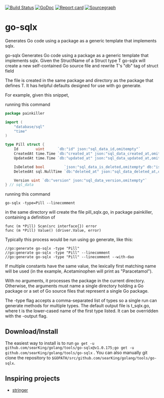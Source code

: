 [![Build Status](https://travis-ci.org/searKing/travis-ci.svg?branch=go-sqlx)](https://travis-ci.org/searKing/travis-ci)
[![GoDoc](https://godoc.org/github.com/searKing/golang/tools/go-sqlx?status.svg)](https://godoc.org/github.com/searKing/golang/tools/go-sqlx)
[![Report card](https://goreportcard.com/badge/github.com/searKing/golang/tools/go-sqlx)](https://goreportcard.com/report/github.com/searKing/golang/tools/go-sqlx)
[![Sourcegraph](https://sourcegraph.com/github.com/searKing/golang/-/badge.svg)](https://sourcegraph.com/github.com/searKing/travis-ci@go-sqlx?badge)

# go-sqlx

Generates Go code using a package as a generic template that implements sqlx.

go-sqlx Generates Go code using a package as a generic template that implements sqlx. Given the StructName of a Struct
type T go-sqlx will create a new self-contained Go source file and rewrite T's "db" tag of struct field

The file is created in the same package and directory as the package that defines T. It has helpful defaults designed
for use with go generate.

For example, given this snippet,

running this command

```go
package painkiller

import (
	"database/sql"
	"time"
)

type Pill struct {
	Id        uint      `db:"id" json:"sql_data_id,omitempty"`
	CreatedAt time.Time `db:"created_at" json:"sql_data_created_at,omitempty"`
	UpdatedAt time.Time `db:"updated_at" json:"sql_data_updated_at,omitempty"`

	IsDeleted bool         `json:"sql_data_is_deleted,omitempty" db:"is_deleted"`
	DeletedAt sql.NullTime `db:"deleted_at" json:"sql_data_deleted_at,omitempty"`

	Version uint `db:"version" json:"sql_data_version,omitempty"`
} // sql_data

```

running this command

```
go-sqlx -type=Pill --linecomment
```

in the same directory will create the file pill_sqlx.go, in package painkiller, containing a definition of

```
func (m *Pill) Scan(src interface{}) error
func (m *Pill) Value() (driver.Value, error)
```

Typically this process would be run using go generate, like this:

```
//go:generate go-sqlx -type "Pill"
//go:generate go-sqlx -type "Pill" --linecomment
//go:generate go-sqlx -type "Pill" --linecomment --with-dao
```

If multiple constants have the same value, the lexically first matching name will be used (in the example, Acetaminophen
will print as "Paracetamol").

With no arguments, it processes the package in the current directory. Otherwise, the arguments must name a single
directory holding a Go package or a set of Go source files that represent a single Go package.

The -type flag accepts a comma-separated list of types so a single run can generate methods for multiple types. The
default output file is t_sqlx.go, where t is the lower-cased name of the first type listed. It can be overridden with
the -output flag.

## Download/Install

The easiest way to install is to
run `go get -u github.com/searKing/golang/tools/go-sqlx@v1.0.175;go get -u github.com/searKing/golang/tools/go-sqlx`
. You can also manually git clone the repository to `$GOPATH/src/github.com/searKing/golang/tools/go-sqlx`.

## Inspiring projects

* [stringer](https://godoc.org/golang.org/x/tools/cmd/stringer)
